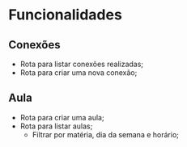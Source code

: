 # Funcionalidades

## Conexões

- Rota para listar conexões realizadas;
- Rota para criar uma nova conexão;

## Aula

- Rota para criar uma aula;
- Rota para listar aulas;
  - Filtrar por matéria, dia da semana e horário;